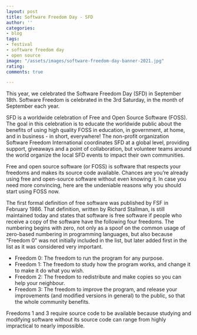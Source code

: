 ```yaml
---
layout: post
title: Software Freedom Day - SFD
author: ''
categories:
- blog
tags:
- festival
- software freedom day
- open source
image: "/assets/images/software-freedom-day-banner-2021.jpg"
rating: 
comments: true

---
```

This year, we celebrated the Software Freedom Day (SFD) in September 18th. Software Freedom is celebrated in the 3rd Saturday, in the month of September each year.

SFD is a worldwide celebration of Free and Open Source Software (FOSS). The goal in this celebration is to educate the worldwide public about the benefits of using high quality FOSS in education, in government, at home, and in business - in short, everywhere! The non-profit organization Software Freedom International coordinates SFD at a global level, providing support, giveaways and a point of collaboration, but volunteer teams around the world organize the local SFD events to impact their own communities.

Free and open source software (or FOSS) is software that respects your freedoms and makes its source code available. Chances are you’re already using free and open-source software without even knowing it. In case you need more convincing, here are the undeniable reasons why you should start using FOSS now.

The first formal definition of free software was published by FSF in February 1986. That definition, written by Richard Stallman, is still maintained today and states that software is free software if people who receive a copy of the software have the following four freedoms. The numbering begins with zero, not only as a spoof on the common usage of zero-based numbering in programming languages, but also because "Freedom 0" was not initially included in the list, but later added first in the list as it was considered very important.

* Freedom 0: The freedom to run the program for any purpose.
* Freedom 1: The freedom to study how the program works, and change it to make it do what you wish.
* Freedom 2: The freedom to redistribute and make copies so you can help your neighbour.
* Freedom 3: The freedom to improve the program, and release your improvements (and modified versions in general) to the public, so that the whole community benefits.

Freedoms 1 and 3 require source code to be available because studying and modifying software without its source code can range from highly impractical to nearly impossible.
